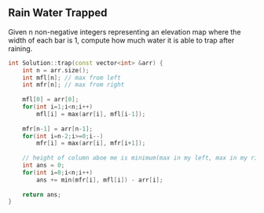## Rain Water Trapped
Given n non-negative integers representing an elevation map where the width of each bar is 1, compute how much water it is able to trap after raining.

```cpp
int Solution::trap(const vector<int> &arr) {
    int n = arr.size();
    int mfl[n]; // max from left
    int mfr[n]; // max from right
    
    mfl[0] = arr[0];
    for(int i=1;i<n;i++)
        mfl[i] = max(arr[i], mfl[i-1]);
    
    mfr[n-1] = arr[n-1];
    for(int i=n-2;i>=0;i--)
        mfr[i] = max(arr[i], mfr[i+1]);
    
    // height of column aboe me is minimum(max in my left, max in my right) - my height
    int ans = 0;
    for(int i=0;i<n;i++)
        ans += min(mfr[i], mfl[i]) - arr[i];
    
    return ans;
}
```